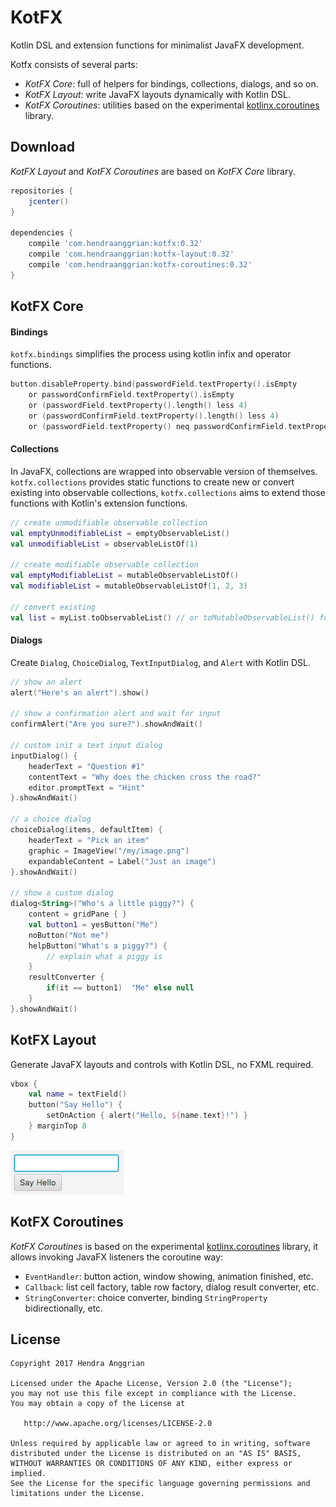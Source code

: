 KotFX
=====
Kotlin DSL and extension functions for minimalist JavaFX development.

Kotfx consists of several parts:
 * *KotFX Core*: full of helpers for bindings, collections, dialogs, and so on.
 * *KotFX Layout*: write JavaFX layouts dynamically with Kotlin DSL.
 * *KotFX Coroutines*: utilities based on the experimental [kotlinx.coroutines] library.
  
Download
--------
*KotFX Layout* and *KotFX Coroutines* are based on *KotFX Core* library.

```gradle
repositories {
    jcenter()
}

dependencies {
    compile 'com.hendraanggrian:kotfx:0.32'
    compile 'com.hendraanggrian:kotfx-layout:0.32'
    compile 'com.hendraanggrian:kotfx-coroutines:0.32'
}
```

KotFX Core
----------
#### Bindings
`kotfx.bindings` simplifies the process using kotlin infix and operator functions.
```kotlin
button.disableProperty.bind(passwordField.textProperty().isEmpty
    or passwordConfirmField.textProperty().isEmpty
    or (passwordField.textProperty().length() less 4)
    or (passwordConfirmField.textProperty().length() less 4)
    or (passwordField.textProperty() neq passwordConfirmField.textProperty()))
```

#### Collections
In JavaFX, collections are wrapped into observable version of themselves.
`kotfx.collections` provides static functions to create new or convert existing into observable collections,
`kotfx.collections` aims to extend those functions with Kotlin's extension functions.

```kotlin
// create unmodifiable observable collection
val emptyUnmodifiableList = emptyObservableList()
val unmodifiableList = observableListOf(1)

// create modifiable observable collection
val emptyModifiableList = mutableObservableListOf()
val modifiableList = mutableObservableListOf(1, 2, 3)

// convert existing
val list = myList.toObservableList() // or toMutableObservableList() for modifiable version
```

#### Dialogs
Create `Dialog`, `ChoiceDialog`, `TextInputDialog`, and `Alert` with Kotlin DSL.

```kotlin
// show an alert
alert("Here's an alert").show()

// show a confirmation alert and wait for input
confirmAlert("Are you sure?").showAndWait()

// custom init a text input dialog
inputDialog() {
    headerText = "Question #1"
    contentText = "Why does the chicken cross the road?"
    editor.promptText = "Hint"
}.showAndWait()

// a choice dialog
choiceDialog(items, defaultItem) {
    headerText = "Pick an item"
    graphic = ImageView("/my/image.png")
    expandableContent = Label("Just an image")
}.showAndWait()

// show a custom dialog
dialog<String>("Who's a little piggy?") {
    content = gridPane { }
    val button1 = yesButton("Me")
    noButton("Not me")
    helpButton("What's a piggy?") {
        // explain what a piggy is
    }
    resultConverter {
        if(it == button1)  "Me" else null  
    }
}.showAndWait()
```

KotFX Layout
------------
Generate JavaFX layouts and controls with Kotlin DSL, no FXML required.
```kotlin
vbox {
    val name = textField()
    button("Say Hello") {
        setOnAction { alert("Hello, ${name.text}!") }
    } marginTop 8
}
```

![Demo][demo_scenedsl]

KotFX Coroutines
----------------
*KotFX Coroutines* is based on the experimental [kotlinx.coroutines] library,
it allows invoking JavaFX listeners the coroutine way:
 * `EventHandler`: button action, window showing, animation finished, etc.
 * `Callback`: list cell factory, table row factory, dialog result converter, etc.
 * `StringConverter`: choice converter, binding `StringProperty` bidirectionally, etc.

License
-------
    Copyright 2017 Hendra Anggrian

    Licensed under the Apache License, Version 2.0 (the "License");
    you may not use this file except in compliance with the License.
    You may obtain a copy of the License at

       http://www.apache.org/licenses/LICENSE-2.0

    Unless required by applicable law or agreed to in writing, software
    distributed under the License is distributed on an "AS IS" BASIS,
    WITHOUT WARRANTIES OR CONDITIONS OF ANY KIND, either express or implied.
    See the License for the specific language governing permissions and
    limitations under the License.
    
[kotlinx.coroutines]: https://github.com/Kotlin/kotlinx.coroutines
[demo_scenedsl]: /art/demo_scenedsl.png
